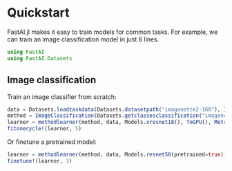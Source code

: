 # Quickstart

FastAI.jl makes it easy to train models for common tasks. For example, we can train an image classification model in just 6 lines.

```julia
using FastAI
using FastAI.Datasets
```

## Image classification

Train an image classifier from scratch:

```julia
data = Datasets.loadtaskdata(Datasets.datasetpath("imagenette2-160"), ImageClassificationTask)
method = ImageClassification(Datasets.getclassesclassification("imagenette2-160"), (160, 160))
learner = methodlearner(method, data, Models.xresnet18(), ToGPU(), Metrics(accuracy))
fitonecycle!(learner, 5)
```

Or finetune a pretrained model:

```julia
learner = methodlearner(method, data, Models.resnet50(pretrained=true))
finetune!(learner, 3)
```